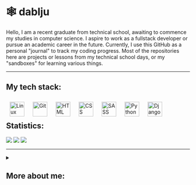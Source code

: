 # 🕸️ dablju

Hello, I am a recent graduate from technical school, awaiting to commence my studies in computer science. I aspire to work as a fullstack developer or pursue an academic career in the future. Currently, I use this GitHub as a personal "journal" to track my coding progress. Most of the repositories here are projects or lessons from my technical school days, or my "sandboxes" for learning various things.

---
## My tech stack:
<img align="left" alt="Linux" width="40px" style="padding: 10px" src="https://cdn.jsdelivr.net/gh/devicons/devicon/icons/linux/linux-original.svg"> 
<img align="left" alt="Git" width="40px" style="padding: 10px"  src="https://cdn.jsdelivr.net/gh/devicons/devicon/icons/git/git-original.svg"> 
<img align="left" alt="HTML" width="40px" style="padding: 10px" src="https://cdn.jsdelivr.net/gh/devicons/devicon/icons/html5/html5-original.svg"> 
<img align="left" alt="CSS" width="40px" style="padding: 10px" src="https://cdn.jsdelivr.net/gh/devicons/devicon/icons/css3/css3-original.svg"> 
<img align="left" alt="SASS" width="40px" style="padding: 10px"  src="https://cdn.jsdelivr.net/gh/devicons/devicon/icons/sass/sass-original.svg"> 
<img align="left" alt="Python" width="40px" style="padding: 10px" src="https://cdn.jsdelivr.net/gh/devicons/devicon/icons/python/python-original.svg"> 
<img align="left" alt="Django" width="40px" style="padding: 10px" src="https://cdn.jsdelivr.net/gh/devicons/devicon/icons/django/django-plain.svg"> 
<br><br>


## Statistics:
![](http://github-profile-summary-cards.vercel.app/api/cards/profile-details?username=wiktordablju&theme=jolly)
![](http://github-profile-summary-cards.vercel.app/api/cards/repos-per-language?username=wiktordablju&theme=jolly)
![](http://github-profile-summary-cards.vercel.app/api/cards/stats?username=wiktordablju&theme=jolly)

---

<details>
  <summary><h2>More about me:</h2></summary>
 <img width=30% src="https://i.pinimg.com/564x/59/1a/33/591a33ab58069c44f495b59f5129c16d.jpg">
My name is Wiktor, and in 2024, I completed a five-year technical school where I earned the title of IT Technician. This is the lowest professional title, yet the only one attainable at the secondary school level in Poland (In the Polish system, the remaining titles - Bachelor's, Engineer, and Master's - are acquired at university). I aspire to first become a Master of Engineering in Computer Science, but I also plan, if circumstances and life permit, to pursue a PhD in mathematics or computer science.  I was born in 2004 and have been passionate about IT since childhood. Besides technology, I have a keen interest in a vast array of subjects (My autistic brain regularly latches onto a new hyperfixation), including history, economics, mathematics (particularly calculus), quantum physics, and the arts in general. As mentioned above, I use GitHub as a sort of diary where I keep all my projects and small files that I have been creating over the years. I plan to work on my portfolio in the near future. <br/>
This README.md was inspired by this guy @ForrestKnight <br/>
I live in Silesia, Poland. Reach out to me on Twitter(X) @dabljulol.<br/>

</details>

